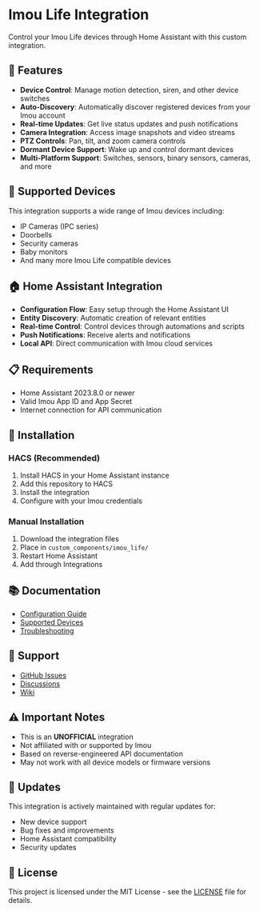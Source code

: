 # Imou Life Integration

Control your Imou Life devices through Home Assistant with this custom integration.

## 🚀 Features

- **Device Control**: Manage motion detection, siren, and other device switches
- **Auto-Discovery**: Automatically discover registered devices from your Imou account
- **Real-time Updates**: Get live status updates and push notifications
- **Camera Integration**: Access image snapshots and video streams
- **PTZ Controls**: Pan, tilt, and zoom camera controls
- **Dormant Device Support**: Wake up and control dormant devices
- **Multi-Platform Support**: Switches, sensors, binary sensors, cameras, and more

## 📱 Supported Devices

This integration supports a wide range of Imou devices including:
- IP Cameras (IPC series)
- Doorbells
- Security cameras
- Baby monitors
- And many more Imou Life compatible devices

## 🏠 Home Assistant Integration

- **Configuration Flow**: Easy setup through the Home Assistant UI
- **Entity Discovery**: Automatic creation of relevant entities
- **Real-time Control**: Control devices through automations and scripts
- **Push Notifications**: Receive alerts and notifications
- **Local API**: Direct communication with Imou cloud services

## 📋 Requirements

- Home Assistant 2023.8.0 or newer
- Valid Imou App ID and App Secret
- Internet connection for API communication

## 🔧 Installation

### HACS (Recommended)
1. Install HACS in your Home Assistant instance
2. Add this repository to HACS
3. Install the integration
4. Configure with your Imou credentials

### Manual Installation
1. Download the integration files
2. Place in `custom_components/imou_life/`
3. Restart Home Assistant
4. Add through Integrations

## 📚 Documentation

- [Configuration Guide](https://github.com/maximunited/imou_life)
- [Supported Devices](https://github.com/maximunited/imou_life/wiki/Supported-models)
- [Troubleshooting](https://github.com/maximunited/imou_life/issues)

## 🤝 Support

- [GitHub Issues](https://github.com/maximunited/imou_life/issues)
- [Discussions](https://github.com/maximunited/imou_life/discussions)
- [Wiki](https://github.com/maximunited/imou_life/wiki)

## ⚠️ Important Notes

- This is an **UNOFFICIAL** integration
- Not affiliated with or supported by Imou
- Based on reverse-engineered API documentation
- May not work with all device models or firmware versions

## 🔄 Updates

This integration is actively maintained with regular updates for:
- New device support
- Bug fixes and improvements
- Home Assistant compatibility
- Security updates

## 📄 License

This project is licensed under the MIT License - see the [LICENSE](LICENSE) file for details.
